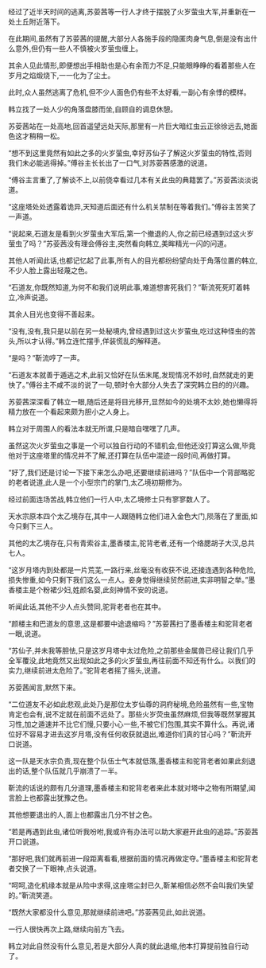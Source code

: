 
经过了近半天时间的逃离,苏荌茜等一行人才终于摆脱了火岁萤虫大军,并重新在一处土丘附近落下。

在此期间,虽然有了苏荌茜的提醒,大部分人各施手段的隐匿肉身气息,倒是没有出什么意外,但仍有一些人不慎被火岁萤虫缠上。

其余人见此情形,即便想出手相助也是心有余而力不足,只能眼睁睁的看着那些人在岁月之焰煅烧下,一一化为了尘土。

此时,众人虽然逃离了危机,但不少人面色仍有些不太好看,一副心有余悸的模样。

韩立找了一处人少的角落盘膝而坐,自顾自的调息休憩。

苏荌茜站在一处高地,回首遥望远处天际,那里有一片巨大暗红虫云正徐徐远去,她面色这才稍稍一松。

“想不到这里竟然有如此之多的火岁萤虫,幸好苏仙子了解这火岁萤虫的特性,否则我们未必能逃得掉。”傅谷主长长出了一口气,对苏荌茜感激的说道。

“傅谷主言重了,了解谈不上,以前侥幸看过几本有关此虫的典籍罢了。”苏荌茜淡淡说道。

“这座塔处处透露着诡异,天知道后面还有什么机关禁制在等着我们。”傅谷主苦笑了一声道。

“说起来,石道友是看到火岁萤虫大军后,第一个撤退的人,你之前已经遇到过这火岁萤虫了吗？”苏荌茜没有理会傅谷主,突然看向韩立,美眸精光一闪的问道。

其他人听闻此话,也都记忆起了此事,所有人的目光都纷纷望向处于角落位置的韩立,不少人脸上露出轻蔑之色。

“石道友,你既然知道,为何不和我们说明此事,难道想害死我们？”靳流死死盯着韩立,冷声说道。

其余人目光也变得不善起来。

“没有,没有,我只是以前在另一处秘境内,曾经遇到过这火岁萤虫,吃过这种怪虫的苦头,所以才认得。”韩立连忙摆手,佯装慌乱的解释道。

“是吗？”靳流哼了一声。

“石道友本就善于遁逃之术,此前又恰好在队伍末尾,发现情况不妙时,自然就走的更快了。”傅谷主不咸不淡的说了一句,顿时令大部分人失去了深究韩立目的的兴趣。

苏荌茜深深看了韩立一眼,随后还是将目光移开,显然如今的处境不太妙,她也懒得将精力放在一个看起来颇为胆小之人身上。

韩立对于周围人的看法本就无所谓,只是暗自嘿嘿了几声。

虽然这次火岁萤虫之事是一个可以独自行动的不错机会,但他还没打算这么做,毕竟他对于这座塔里的情况并不了解,还打算在队伍中混迹一段时间,再做打算。

“好了,我们还是讨论一下接下来怎么办吧,还要继续前进吗？”队伍中一个背部略驼的老者说道,此人是一个小型宗门的掌门,太乙境初期修为。

经过前面连场苦战,韩立他们一行人中,太乙境修士只有寥寥数人了。

天水宗原本四个太乙境存在,其中一人跟随韩立他们进入金色大门,陨落在了里面,如今只剩下三人。

其他的太乙境存在,只有青索谷主,墨香楼主,驼背老者,还有一个络腮胡子大汉,总共七人。

“这岁月塔内到处都是一片荒芜,一路行来,丝毫没有收获不说,还接连遇到各种危险,损失惨重,如今只剩下我们这么一点人。妾身觉得继续贸然前进,实非明智之举。”墨香楼主是个粉裙少妇,姓颜名婴,此刻神情不安的说道。

听闻此话,其他不少人点头赞同,驼背老者也在其中。

“颜楼主和巴道友的意思,这是都要中途退缩吗？”苏荌茜扫了墨香楼主和驼背老者一眼,说道。

“苏仙子,并未我等胆怯,只是这岁月塔中太过危险,之前那些金属兽已经让我们几乎全军覆没,此地竟然又出现如此之多的火岁萤虫,再往前面不知还有什么。以我们的实力,继续前进太危险了。”驼背老者摇了摇头,说道。

苏荌茜闻言,默然下来。

“二位道友不必如此悲观,此处乃是那位太岁仙尊的洞府秘境,危险虽然有一些,宝物肯定也会有,说不定就在前面不远处了。那些火岁荧虫虽然麻烦,但我等既然掌握其习性,加之遁速并不比它们慢,只要小心一些,不被它们包围,其实不算什么。再说,诸位好不容易才进去这岁月塔,没有任何收获就退出,难道你们真的甘心吗？”靳流开口说道。

这一队是天水宗负责,现在整个队伍士气本就低落,墨香楼主和驼背老者如果此刻退出的话,整个队伍就几乎崩溃了一半。

靳流的话说的颇有几分道理,墨香楼主和驼背老者来此本就对塔中之物有所期望,闻言脸上也都露出犹豫之色。

其他想要退出的人,面上也都露出几分不甘之色。

“若是再遇到此虫,诸位听我吩咐,我或许有办法可以助大家避开此虫的追踪。”苏荌茜开口说道。

“那好吧,我们就再前进一段距离看看,根据前面的情况再做定夺。”墨香楼主和驼背老者交换了一下眼神,点头说道。

“呵呵,造化机缘本就是从险中求得,这座塔尘封已久,靳某相信必然不会叫我们失望的。”靳流笑道。

“既然大家都没什么意见,那就继续前进吧。”苏荌茜见此,如此说道。

一行人很快再次上路,继续向前方飞去。

韩立对此自然没有什么意见,若是大部分人真的就此退缩,他本打算提前独自行动了。